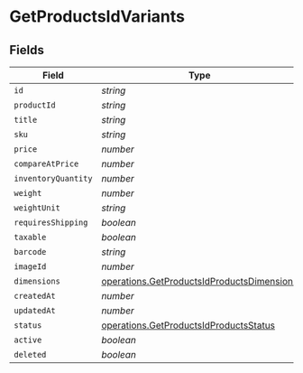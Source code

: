 # GetProductsIdVariants


## Fields

| Field                                                                                                    | Type                                                                                                     | Required                                                                                                 | Description                                                                                              |
| -------------------------------------------------------------------------------------------------------- | -------------------------------------------------------------------------------------------------------- | -------------------------------------------------------------------------------------------------------- | -------------------------------------------------------------------------------------------------------- |
| `id`                                                                                                     | *string*                                                                                                 | :heavy_minus_sign:                                                                                       | N/A                                                                                                      |
| `productId`                                                                                              | *string*                                                                                                 | :heavy_minus_sign:                                                                                       | N/A                                                                                                      |
| `title`                                                                                                  | *string*                                                                                                 | :heavy_minus_sign:                                                                                       | N/A                                                                                                      |
| `sku`                                                                                                    | *string*                                                                                                 | :heavy_minus_sign:                                                                                       | N/A                                                                                                      |
| `price`                                                                                                  | *number*                                                                                                 | :heavy_minus_sign:                                                                                       | N/A                                                                                                      |
| `compareAtPrice`                                                                                         | *number*                                                                                                 | :heavy_minus_sign:                                                                                       | N/A                                                                                                      |
| `inventoryQuantity`                                                                                      | *number*                                                                                                 | :heavy_minus_sign:                                                                                       | N/A                                                                                                      |
| `weight`                                                                                                 | *number*                                                                                                 | :heavy_minus_sign:                                                                                       | N/A                                                                                                      |
| `weightUnit`                                                                                             | *string*                                                                                                 | :heavy_minus_sign:                                                                                       | N/A                                                                                                      |
| `requiresShipping`                                                                                       | *boolean*                                                                                                | :heavy_minus_sign:                                                                                       | N/A                                                                                                      |
| `taxable`                                                                                                | *boolean*                                                                                                | :heavy_minus_sign:                                                                                       | N/A                                                                                                      |
| `barcode`                                                                                                | *string*                                                                                                 | :heavy_minus_sign:                                                                                       | N/A                                                                                                      |
| `imageId`                                                                                                | *number*                                                                                                 | :heavy_minus_sign:                                                                                       | N/A                                                                                                      |
| `dimensions`                                                                                             | [operations.GetProductsIdProductsDimensions](../../models/operations/getproductsidproductsdimensions.md) | :heavy_minus_sign:                                                                                       | N/A                                                                                                      |
| `createdAt`                                                                                              | *number*                                                                                                 | :heavy_minus_sign:                                                                                       | N/A                                                                                                      |
| `updatedAt`                                                                                              | *number*                                                                                                 | :heavy_minus_sign:                                                                                       | N/A                                                                                                      |
| `status`                                                                                                 | [operations.GetProductsIdProductsStatus](../../models/operations/getproductsidproductsstatus.md)         | :heavy_minus_sign:                                                                                       | N/A                                                                                                      |
| `active`                                                                                                 | *boolean*                                                                                                | :heavy_minus_sign:                                                                                       | N/A                                                                                                      |
| `deleted`                                                                                                | *boolean*                                                                                                | :heavy_minus_sign:                                                                                       | N/A                                                                                                      |